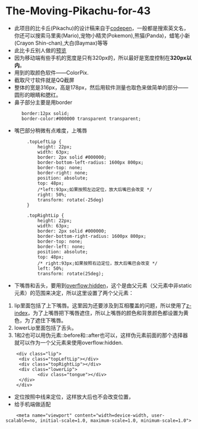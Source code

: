 # The-Moving-Pikachu-for-43
* 此项目的比卡丘(Pikachu)的设计稿来自于[codepen](https://codepen.io/)，一般都是搜索英文名，你还可以搜索马里奥(Mario),宠物小精灵(Pokemon),熊猫(Panda)，蜡笔小新(Crayon Shin-chan),大白(Baymax)等等
* 此比卡丘别人做的[预览](https://codepen.io/TeorikDeli/pen/CozBw)
* 因为移动端有些手机的宽度是只有320px的，所以最好是宽度控制在**320px以内**。
* 用到的取颜色软件——ColorPix.
* 截取尺寸软件就是QQ截屏
* 整体的宽是316px，高是178px，然后用软件测量也取色来做简单的部分——圆形的眼睛和腮红。
* 鼻子部分主要是用border
```
      border:12px solid;
      border-color:#000000 transparent transparent;
```
* 嘴巴部分稍微有点难度，上嘴唇
```
        .topLeftLip {
            height: 22px;
            width: 63px;
            border: 2px solid #000000;
            border-bottom-left-radius: 1600px 800px;
            border-top: none;
            border-right: none;
            position: absolute;
            top: 48px;
            /*left:93px;如果按照左边定位，放大后嘴巴会改变 */
            right: 50%;
            transform: rotate(-25deg)
        }

        .topRightLip {
            height: 22px;
            width: 63px;
            border: 2px solid #000000;
            border-bottom-right-radius: 1600px 800px;
            border-top: none;
            border-left: none;
            position: absolute;
            top: 48px;
            /* right:93px;如果按照右边定位，放大后嘴巴会改变 */
            left: 50%;
            transform: rotate(25deg);
```
* 下嘴唇和舌头，要用到[overflow:hidden](https://developer.mozilla.org/en-US/docs/Web/CSS/overflow)，这个是由父元素（父元素中非static元素）的范围来决定，所以这里设置了两个父元素：
1. lip里面包括了上下嘴唇。这里因为还要涉及到互相覆盖的问题，所以使用了[z-index](https://developer.mozilla.org/zh-CN/docs/Web/CSS/z-index)，为了上嘴唇把下嘴唇遮住，所以上嘴唇的颜色和背景颜色都设置为黄色，为了遮住下嘴唇。
2. lowerLip里面包括了舌头。
3. 1和2也可以用伪元素::before和::after也可以，这样伪元素前面的那个选择器就可以作为一个父元素来使用overflow:hidden.
```
    <div class="lip">
     <div class="topLeftLip"></div>
     <div class="topRightLip"></div>
     <div class="lowerLip">
            <div class="tongue"></div>
     </div>
    </div>
```
* 定位按照中线来定位，这样放大后也不会改变位置，
* 给手机端做适配
```
    <meta name="viewport" content="width=device-width, user-scalable=no, initial-scale=1.0, maximum-scale=1.0, minimum-scale=1.0">
```